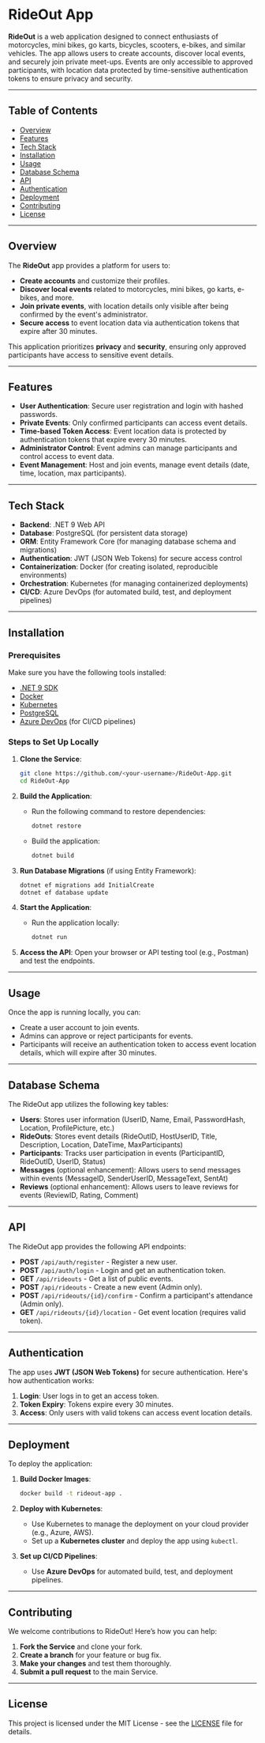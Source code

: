 # RideOut App

**RideOut** is a web application designed to connect enthusiasts of motorcycles, mini bikes, go karts, bicycles, scooters, e-bikes, and similar vehicles. The app allows users to create accounts, discover local events, and securely join private meet-ups. Events are only accessible to approved participants, with location data protected by time-sensitive authentication tokens to ensure privacy and security.

---

## Table of Contents

- [Overview](#overview)
- [Features](#features)
- [Tech Stack](#tech-stack)
- [Installation](#installation)
- [Usage](#usage)
- [Database Schema](#database-schema)
- [API](#api)
- [Authentication](#authentication)
- [Deployment](#deployment)
- [Contributing](#contributing)
- [License](#license)

---

## Overview

The **RideOut** app provides a platform for users to:

- **Create accounts** and customize their profiles.
- **Discover local events** related to motorcycles, mini bikes, go karts, e-bikes, and more.
- **Join private events**, with location details only visible after being confirmed by the event's administrator.
- **Secure access** to event location data via authentication tokens that expire after 30 minutes.

This application prioritizes **privacy** and **security**, ensuring only approved participants have access to sensitive event details.

---

## Features

- **User Authentication**: Secure user registration and login with hashed passwords.
- **Private Events**: Only confirmed participants can access event details.
- **Time-based Token Access**: Event location data is protected by authentication tokens that expire every 30 minutes.
- **Administrator Control**: Event admins can manage participants and control access to event data.
- **Event Management**: Host and join events, manage event details (date, time, location, max participants).

---

## Tech Stack

- **Backend**: .NET 9 Web API
- **Database**: PostgreSQL (for persistent data storage)
- **ORM**: Entity Framework Core (for managing database schema and migrations)
- **Authentication**: JWT (JSON Web Tokens) for secure access control
- **Containerization**: Docker (for creating isolated, reproducible environments)
- **Orchestration**: Kubernetes (for managing containerized deployments)
- **CI/CD**: Azure DevOps (for automated build, test, and deployment pipelines)

---

## Installation

### Prerequisites

Make sure you have the following tools installed:

- [.NET 9 SDK](https://dotnet.microsoft.com/download/dotnet)
- [Docker](https://www.docker.com/get-started)
- [Kubernetes](https://kubernetes.io/docs/tasks/tools/install-kubectl/)
- [PostgreSQL](https://www.postgresql.org/download/)
- [Azure DevOps](https://dev.azure.com/) (for CI/CD pipelines)

### Steps to Set Up Locally

1. **Clone the Service**:
   ```bash
   git clone https://github.com/<your-username>/RideOut-App.git
   cd RideOut-App
   ```

2. **Build the Application**:
   - Run the following command to restore dependencies:
     ```bash
     dotnet restore
     ```
   - Build the application:
     ```bash
     dotnet build
     ```

3. **Run Database Migrations** (if using Entity Framework):
   ```bash
   dotnet ef migrations add InitialCreate
   dotnet ef database update
   ```

4. **Start the Application**:
   - Run the application locally:
     ```bash
     dotnet run
     ```

5. **Access the API**: Open your browser or API testing tool (e.g., Postman) and test the endpoints.

---

## Usage

Once the app is running locally, you can:

- Create a user account to join events.
- Admins can approve or reject participants for events.
- Participants will receive an authentication token to access event location details, which will expire after 30 minutes.

---

## Database Schema

The RideOut app utilizes the following key tables:

- **Users**: Stores user information (UserID, Name, Email, PasswordHash, Location, ProfilePicture, etc.)
- **RideOuts**: Stores event details (RideOutID, HostUserID, Title, Description, Location, DateTime, MaxParticipants)
- **Participants**: Tracks user participation in events (ParticipantID, RideOutID, UserID, Status)
- **Messages** (optional enhancement): Allows users to send messages within events (MessageID, SenderUserID, MessageText, SentAt)
- **Reviews** (optional enhancement): Allows users to leave reviews for events (ReviewID, Rating, Comment)

---

## API

The RideOut app provides the following API endpoints:

- **POST** `/api/auth/register` - Register a new user.
- **POST** `/api/auth/login` - Login and get an authentication token.
- **GET** `/api/rideouts` - Get a list of public events.
- **POST** `/api/rideouts` - Create a new event (Admin only).
- **POST** `/api/rideouts/{id}/confirm` - Confirm a participant's attendance (Admin only).
- **GET** `/api/rideouts/{id}/location` - Get event location (requires valid token).

---

## Authentication

The app uses **JWT (JSON Web Tokens)** for secure authentication. Here's how authentication works:

1. **Login**: User logs in to get an access token.
2. **Token Expiry**: Tokens expire every 30 minutes.
3. **Access**: Only users with valid tokens can access event location details.

---

## Deployment

To deploy the application:

1. **Build Docker Images**:
   ```bash
   docker build -t rideout-app .
   ```

2. **Deploy with Kubernetes**:  
   - Use Kubernetes to manage the deployment on your cloud provider (e.g., Azure, AWS).
   - Set up a **Kubernetes cluster** and deploy the app using `kubectl`.

3. **Set up CI/CD Pipelines**:
   - Use **Azure DevOps** for automated build, test, and deployment pipelines.

---

## Contributing

We welcome contributions to RideOut! Here’s how you can help:

1. **Fork the Service** and clone your fork.
2. **Create a branch** for your feature or bug fix.
3. **Make your changes** and test them thoroughly.
4. **Submit a pull request** to the main Service.

---

## License

This project is licensed under the MIT License - see the [LICENSE](LICENSE) file for details.
